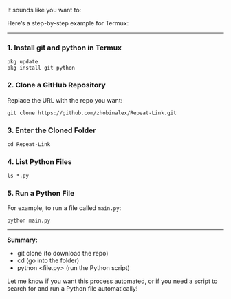 It sounds like you want to:

Here’s a step-by-step example for Termux:

---

### 1. Install git and python in Termux

```
pkg update
pkg install git python
```

### 2. Clone a GitHub Repository

Replace the URL with the repo you want:
```
git clone https://github.com/zhobinalex/Repeat-Link.git
```

### 3. Enter the Cloned Folder

```
cd Repeat-Link
```

### 4. List Python Files

```
ls *.py
```

### 5. Run a Python File

For example, to run a file called `main.py`:
```
python main.py
```

---

**Summary:**  
- git clone (to download the repo)
- cd <repo> (go into the folder)
- python <file.py> (run the Python script)

Let me know if you want this process automated, or if you need a script to search for and run a Python file automatically!
